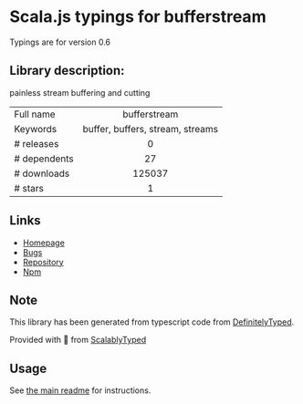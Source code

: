 
# Scala.js typings for bufferstream

Typings are for version 0.6

## Library description:
painless stream buffering and cutting

|                    |                 |
| ------------------ | :-------------: |
| Full name          | bufferstream |
| Keywords           | buffer, buffers, stream, streams |
| # releases         | 0 |
| # dependents       | 27 |
| # downloads        | 125037 |
| # stars            | 1 |

## Links
- [Homepage](https://github.com/dodo/node-bufferstream)
- [Bugs](https://github.com/dodo/node-bufferstream/issues)
- [Repository](https://github.com/dodo/node-bufferstream)
- [Npm](https://www.npmjs.com/package/bufferstream)
    


## Note
This library has been generated from typescript code from [DefinitelyTyped](https://definitelytyped.org).

Provided with :purple_heart: from [ScalablyTyped](https://github.com/oyvindberg/ScalablyTyped)

## Usage
See [the main readme](../../readme.md) for instructions.


